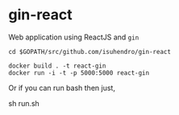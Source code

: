 # gin-react

Web application using ReactJS and `gin`

```
cd $GOPATH/src/github.com/isuhendro/gin-react
```

```
docker build . -t react-gin
docker run -i -t -p 5000:5000 react-gin
```

Or if you can run bash then just,

sh run.sh
